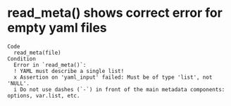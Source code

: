 # read_meta() shows correct error for empty yaml files

    Code
      read_meta(file)
    Condition
      Error in `read_meta()`:
      ! YAML must describe a single list!
      x Assertion on 'yaml_input' failed: Must be of type 'list', not 'NULL'.
      i Do not use dashes (`-`) in front of the main metadata components: options, var.list, etc.

